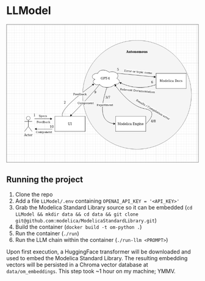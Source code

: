 # LLModel
![Diagram](paper/images/diagram.png)

## Running the project
1. Clone the repo
2. Add a file `LLModel/.env` containing `OPENAI_API_KEY = '<API_KEY>'`
3. Grab the Modelica Standard Library source so it can be embedded (`cd LLModel && mkdir data && cd data && git clone git@github.com:modelica/ModelicaStandardLibrary.git`)
4. Build the container (`docker build -t om-python .`)
5. Run the container (`./run`)
6. Run the LLM chain within the container (`./run-llm <PROMPT>`)

Upon first execution, a HuggingFace transformer will be downloaded and used to embed the Modelica Standard Library. The resulting embedding vectors will be persisted in a Chroma vector database at `data/om_embeddings`. This step took ~1 hour on my machine; YMMV.

